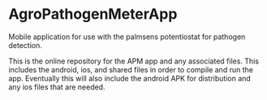 # AgroPathogenMeterApp
Mobile application for use with the palmsens potentiostat for pathogen detection.

This is the online repository for the APM app and any associated files. This includes the android, ios, and shared files in order to compile and run the app.
Eventually this will also include the android APK for distribution and any ios files that are needed.
